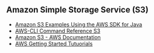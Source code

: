 ## Amazon Simple Storage Service (S3)

- [Amazon S3 Examples Using the AWS SDK for Java](https://docs.aws.amazon.com/sdk-for-java/v1/developer-guide/examples-s3.html)
- [AWS-CLI Command Reference S3](https://docs.aws.amazon.com/cli/latest/reference/s3/)
- [Amazon S3 - AWS Documentation](https://github.com/hpang123/AWS-S3/blob/master/s3-gsg.pdf)
- [AWS Getting Started Tutuorials](https://aws.amazon.com/getting-started/tutorials/)
